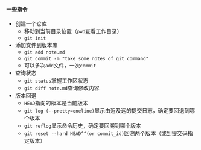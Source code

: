#### 一些指令
- 创建一个仓库
  - 移动到当前目录位置（```pwd```查看工作目录）
  - `git init`
- 添加文件到版本库
  - `git add note.md`
  - `git commit -m "take some notes of git command"`
  - 可以多次`add`文件，一次`commit`
- 查询状态
  - `git status`掌握工作区状态
  - `git diff note.md`查询修改内容
- 版本回退
  - `HEAD`指向的版本是当前版本
  - `git log (--pretty=oneline)`显示由近及远的提交日志，确定要回退到哪个版本
  - `git reflog`显示命令历史，确定要回溯到哪个版本
  - `git reset --hard HEAD^^(or commit_id)`回溯两个版本（或到提交码指定版本）